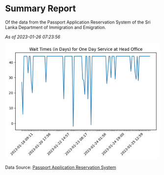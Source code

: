 # Summary Report

Of the data from the Passport Application Reservation System of the Sri Lanka Department of Immigration and Emigration.

*As of 2023-01-26 07:23:56*

![Wait Time Chart](summary.wait_time_chart.png)

Data Source: [Passport Application Reservation System](https://eservices.immigration.gov.lk:8443/appointment/pages/reservationApplication.xhtml)